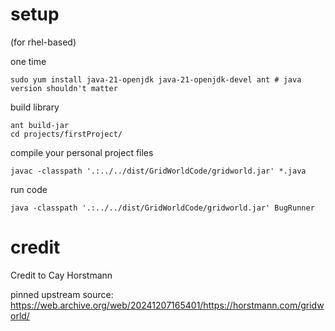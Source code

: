 # setup
(for rhel-based)

one time
```
sudo yum install java-21-openjdk java-21-openjdk-devel ant # java version shouldn't matter
```
build library
```
ant build-jar
cd projects/firstProject/
```
compile your personal project files
```
javac -classpath '.:../../dist/GridWorldCode/gridworld.jar' *.java
```
run code
```
java -classpath '.:../../dist/GridWorldCode/gridworld.jar' BugRunner
```
# credit
Credit to Cay Horstmann

pinned upstream source: https://web.archive.org/web/20241207165401/https://horstmann.com/gridworld/
